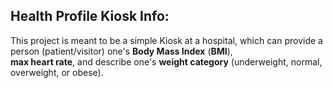 ## Health Profile Kiosk Info: 

This project is meant to be a simple Kiosk at a hospital, which can provide a person (patient/visitor) one's **Body Mass Index** (**BMI**), <br>
**max heart rate**, and describe one's **weight category** (underweight, normal, overweight, or obese). 
